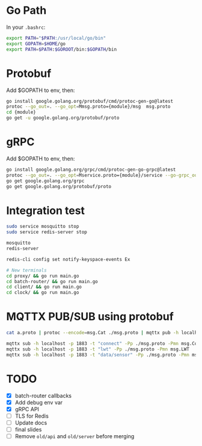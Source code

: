 # Go Path
In your `.bashrc`:
```bash
export PATH="$PATH:/usr/local/go/bin"
export GOPATH=$HOME/go
export PATH=$PATH:$GOROOT/bin:$GOPATH/bin
```

# Protobuf
Add $GOPATH to env, then:
```bash
go install google.golang.org/protobuf/cmd/protoc-gen-go@latest
protoc --go_out=. --go_opt=Mmsg.proto={module}/msg  msg.proto
cd {module}
go get -u google.golang.org/protobuf/proto
```

# gRPC
Add $GOPATH to env, then:
```bash
go install google.golang.org/grpc/cmd/protoc-gen-go-grpc@latest
protoc --go_out=. --go_opt=Mservice.proto={module}/service --go-grpc_out=. --go-grpc_opt=Mservice.proto={module}/service service.proto
go get google.golang.org/grpc 
go get google.golang.org/protobuf/proto
```

# Integration test
```bash
sudo service mosquitto stop
sudo service redis-server stop

mosquitto
redis-server

redis-cli config set notify-keyspace-events Ex

# New terminals
cd proxy/ && go run main.go
cd batch-router/ && go run main.go
cd client/ && go run main.go
cd clock/ && go run main.go 
```

# MQTTX PUB/SUB using protobuf
```bash
cat a.proto | protoc --encode=msg.Cat ./msg.proto | mqttx pub -h localhost -p 1883 -t idk -s

mqttx sub -h localhost -p 1883 -t "connect" -Pp ./msg.proto -Pmn msg.Connect
mqttx sub -h localhost -p 1883 -t "lwt" -Pp ./msg.proto -Pmn msg.LWT
mqttx sub -h localhost -p 1883 -t "data/sensor" -Pp ./msg.proto -Pmn msg.SensorData
```

# TODO
- [X] batch-router callbacks
- [X] Add debug env var
- [X] gRPC API
- [ ] TLS for Redis
- [ ] Update docs
- [ ] final slides
- [ ] Remove `old/api` and `old/server` before merging
